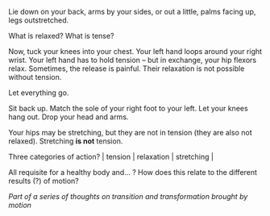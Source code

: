 Lie down on your back, arms by your sides, or out a little, palms facing up, legs outstretched. 

What is relaxed? What is tense? 

Now, tuck your knees into your chest. Your left hand loops around your right wrist. Your left hand has to hold tension – but in exchange, your hip flexors relax. Sometimes, the release is painful. Their relaxation is not possible without tension.

Let everything go.

Sit back up. Match the sole of your right foot to your left. Let your knees hang out. Drop your head and arms.

Your hips may be stretching, but they are not in tension (they are also not relaxed). Stretching **is not** tension. 

Three categories of action? | tension | relaxation | stretching |

All requisite for a healthy body and… ? How does this relate to the different results (?) of motion? 

_Part of a series of thoughts on transition and transformation brought by motion_
